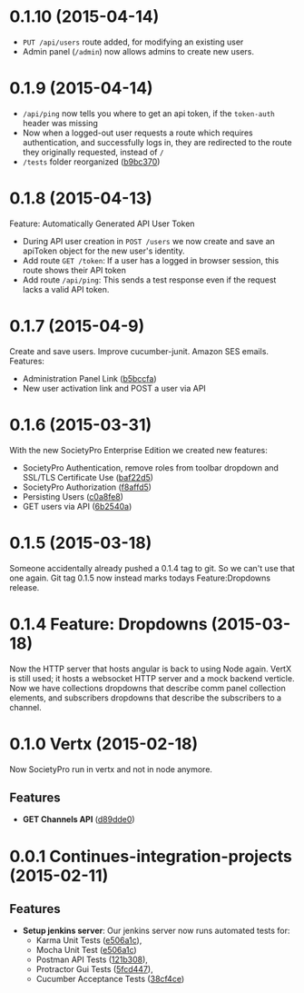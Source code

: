 # 0.1.10 (2015-04-14)
* `PUT /api/users` route added, for modifying an existing user
* Admin panel (`/admin`) now allows admins to create new users.

# 0.1.9 (2015-04-14)
* `/api/ping` now tells you where to get an api token, if the `token-auth` header was missing
* Now when a logged-out user requests a route which requires authentication, and successfully logs in,
  they are redirected to the route they originally requested, instead of `/`
* `/tests` folder reorganized
  ([b9bc370](https://github.com/SocietyPro/sopro/commit/b9bc370b9bc7dc4065969996ad181631dfcf52c6))

# 0.1.8 (2015-04-13)
Feature: Automatically Generated API User Token
* During API user creation in `POST /users` we now create and save an apiToken object for the new user's identity.
* Add route `GET /token`: If a user has a logged in browser session, this route shows their API token
* Add route `/api/ping`: This sends a test response even if the request lacks a valid API token.

# 0.1.7 (2015-04-9)
Create and save users. Improve cucumber-junit. Amazon SES emails.
Features:
* Administration Panel Link
  ([b5bccfa](https://github.com/SocietyPro/sopro/commit/b5bccfaa816bc2163c8270104121349632f99215))
* New user activation link and POST a user via API

# 0.1.6 (2015-03-31)
With the new SocietyPro Enterprise Edition we created new features:
* SocietyPro Authentication, remove roles from toolbar dropdown and SSL/TLS Certificate Use
  ([baf22d5](https://github.com/SocietyPro/sopro/commit/baf22d51cccb5fe0a76767c71fbefb74e532b9af))
* SocietyPro Authorization
  ([f8affd5](https://github.com/SocietyPro/sopro/commit/f8affd561442eb9668c1ba49bd4d86f0cb24e509))
* Persisting Users
  ([c0a8fe8](https://github.com/SocietyPro/sopro/commit/c0a8fe835d38079d3b964c79f9237752dd4048af))
* GET users via API
  ([6b2540a](https://github.com/SocietyPro/sopro/commit/6b2540a7ae2d1ff8b1869c35530c3cfdb03fef65))

# 0.1.5 (2015-03-18)
Someone accidentally already pushed a 0.1.4 tag to git. So we can't use that one again.
Git tag 0.1.5 now instead marks todays Feature:Dropdowns release.

# 0.1.4 Feature: Dropdowns (2015-03-18)
Now the HTTP server that hosts angular is back to using Node again.
VertX is still used; it hosts a websocket HTTP server and a mock backend verticle.
Now we have collections dropdowns that describe comm panel collection elements,
and subscribers dropdowns that describe the subscribers to a channel.


# 0.1.0 Vertx (2015-02-18)

Now SocietyPro run in vertx and not in node anymore.

## Features
- **GET Channels API** ([d89dde0](https://github.com/jimmymorales/sopro/commit/d89dde071304ebbe97be1240a5662bcedf939fed))

# 0.0.1 Continues-integration-projects (2015-02-11)

## Features

- **Setup jenkins server**: Our jenkins server now runs automated tests for:
  - Karma Unit Tests ([e506a1c](https://github.com/jimmymorales/sopro/commit/e506a1c7b883844771f086f647232545dae0926b)),
  - Mocha Unit Test ([e506a1c](https://github.com/jimmymorales/sopro/commit/e506a1c7b883844771f086f647232545dae0926b))
  - Postman API Tests ([121b308](https://github.com/jimmymorales/sopro/commit/121b3081765f1aeba6781ab86aa1f3071b2a1a28)),
  - Protractor Gui Tests ([5fcd447](https://github.com/jimmymorales/sopro/commit/5fcd4477149195a66bbbf3b784f1f3fd4f1b6f53)),
  - Cucumber Acceptance Tests ([38cf4ce](https://github.com/jimmymorales/sopro/commit/38cf4ce5d51f9ebe1be4cdb6980494649201f286))